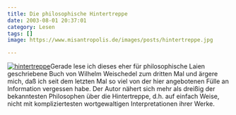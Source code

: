 ```yaml
---
title: Die philosophische Hintertreppe
date: 2003-08-01 20:37:01
category: Lesen
tags: []
image: https://www.misantropolis.de/images/posts/hintertreppe.jpg

---
```


[![](http://www.misantropolis.de/wp-content/uploads/2008/04/hintertreppe.jpg "hintertreppe")](http://www.misantropolis.de/wp-content/uploads/2008/04/hintertreppe.jpg)Gerade lese ich dieses eher für philosophische Laien geschriebene Buch von Wilhelm Weischedel zum dritten Mal und ärgere mich, daß ich seit dem letzten Mal so viel von der hier angebotenen Fülle an Information vergessen habe.
Der Autor nähert sich mehr als dreißig der bekanntesten Philosophen über die Hintertreppe, d.h. auf einfach Weise, nicht mit kompliziertesten wortgewaltigen Interpretationen ihrer Werke.
